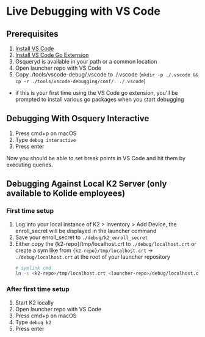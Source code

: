 # Live Debugging with VS Code

## Prerequisites

1. [Install VS Code](https://code.visualstudio.com/download)
1. [Install VS Code Go Extension](https://code.visualstudio.com/docs/languages/go)
1. Osqueryd is available in your path or a common location
1. Open launcher repo with VS Code
1. Copy ./tools/vscode-debug/.vscode to ./.vscode (`mkdir -p ./.vscode && cp -r ./tools/vscode-debugging/conf/. ./.vscode`)
* if this is your first time using the VS Code go extension, you'll be prompted to install various go packages when you start debugging

## Debugging With Osquery Interactive

1. Press cmd+p on macOS
1. Type `debug interactive`
1. Press enter

Now you should be able to set break points in VS Code and hit them by executing queries.

## Debugging Against Local K2 Server (only available to Kolide employees)

### First time setup

1. Log into your local instance of K2 > Inventory > Add Device, the enroll_secret will be displayed in the launcher command
1. Save your enroll_secret to `./debug/k2_enroll_secret`
1. Either copy the {k2-repo}/tmp/localhost.crt to `./debug/localhost.crt` or create a sym like from `{k2-repo}/tmp/localhost.crt` -> `./debug/localhost.crt` at the root of your launcher repository
   ```sh
   # symlink cmd
   ln -s <k2-repo>/tmp/localhost.crt <launcher-repo>/debug/localhost.crt
   ```
### After first time setup

1. Start K2 locally
1. Open launcher repo with VS Code
1. Press cmd+p on macOS
1. Type `debug k2`
1. Press enter
